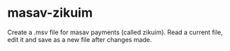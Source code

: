 # masav-zikuim
Create a .msv file for masav payments (called zikuim). Read a current file, edit it and save as a new file after changes made.

